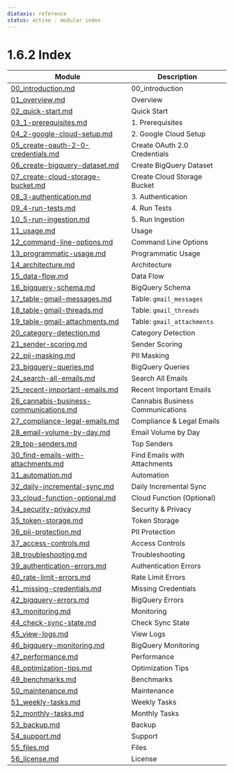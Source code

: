 ```yaml
---
diataxis: reference
status: active - modular index
---
```


# 1.6.2 Index

| Module | Description |
|--------|-------------|
| [00_introduction.md](00_introduction.md) | 00_introduction |
| [01_overview.md](01_overview.md) | Overview |
| [02_quick-start.md](02_quick-start.md) | Quick Start |
| [03_1-prerequisites.md](03_1-prerequisites.md) | 1. Prerequisites |
| [04_2-google-cloud-setup.md](04_2-google-cloud-setup.md) | 2. Google Cloud Setup |
| [05_create-oauth-2-0-credentials.md](05_create-oauth-2-0-credentials.md) | Create OAuth 2.0 Credentials |
| [06_create-bigquery-dataset.md](06_create-bigquery-dataset.md) | Create BigQuery Dataset |
| [07_create-cloud-storage-bucket.md](07_create-cloud-storage-bucket.md) | Create Cloud Storage Bucket |
| [08_3-authentication.md](08_3-authentication.md) | 3. Authentication |
| [09_4-run-tests.md](09_4-run-tests.md) | 4. Run Tests |
| [10_5-run-ingestion.md](10_5-run-ingestion.md) | 5. Run Ingestion |
| [11_usage.md](11_usage.md) | Usage |
| [12_command-line-options.md](12_command-line-options.md) | Command Line Options |
| [13_programmatic-usage.md](13_programmatic-usage.md) | Programmatic Usage |
| [14_architecture.md](14_architecture.md) | Architecture |
| [15_data-flow.md](15_data-flow.md) | Data Flow |
| [16_bigquery-schema.md](16_bigquery-schema.md) | BigQuery Schema |
| [17_table-gmail-messages.md](17_table-gmail-messages.md) | Table: `gmail_messages` |
| [18_table-gmail-threads.md](18_table-gmail-threads.md) | Table: `gmail_threads` |
| [19_table-gmail-attachments.md](19_table-gmail-attachments.md) | Table: `gmail_attachments` |
| [20_category-detection.md](20_category-detection.md) | Category Detection |
| [21_sender-scoring.md](21_sender-scoring.md) | Sender Scoring |
| [22_pii-masking.md](22_pii-masking.md) | PII Masking |
| [23_bigquery-queries.md](23_bigquery-queries.md) | BigQuery Queries |
| [24_search-all-emails.md](24_search-all-emails.md) | Search All Emails |
| [25_recent-important-emails.md](25_recent-important-emails.md) | Recent Important Emails |
| [26_cannabis-business-communications.md](26_cannabis-business-communications.md) | Cannabis Business Communications |
| [27_compliance-legal-emails.md](27_compliance-legal-emails.md) | Compliance & Legal Emails |
| [28_email-volume-by-day.md](28_email-volume-by-day.md) | Email Volume by Day |
| [29_top-senders.md](29_top-senders.md) | Top Senders |
| [30_find-emails-with-attachments.md](30_find-emails-with-attachments.md) | Find Emails with Attachments |
| [31_automation.md](31_automation.md) | Automation |
| [32_daily-incremental-sync.md](32_daily-incremental-sync.md) | Daily Incremental Sync |
| [33_cloud-function-optional.md](33_cloud-function-optional.md) | Cloud Function (Optional) |
| [34_security-privacy.md](34_security-privacy.md) | Security & Privacy |
| [35_token-storage.md](35_token-storage.md) | Token Storage |
| [36_pii-protection.md](36_pii-protection.md) | PII Protection |
| [37_access-controls.md](37_access-controls.md) | Access Controls |
| [38_troubleshooting.md](38_troubleshooting.md) | Troubleshooting |
| [39_authentication-errors.md](39_authentication-errors.md) | Authentication Errors |
| [40_rate-limit-errors.md](40_rate-limit-errors.md) | Rate Limit Errors |
| [41_missing-credentials.md](41_missing-credentials.md) | Missing Credentials |
| [42_bigquery-errors.md](42_bigquery-errors.md) | BigQuery Errors |
| [43_monitoring.md](43_monitoring.md) | Monitoring |
| [44_check-sync-state.md](44_check-sync-state.md) | Check Sync State |
| [45_view-logs.md](45_view-logs.md) | View Logs |
| [46_bigquery-monitoring.md](46_bigquery-monitoring.md) | BigQuery Monitoring |
| [47_performance.md](47_performance.md) | Performance |
| [48_optimization-tips.md](48_optimization-tips.md) | Optimization Tips |
| [49_benchmarks.md](49_benchmarks.md) | Benchmarks |
| [50_maintenance.md](50_maintenance.md) | Maintenance |
| [51_weekly-tasks.md](51_weekly-tasks.md) | Weekly Tasks |
| [52_monthly-tasks.md](52_monthly-tasks.md) | Monthly Tasks |
| [53_backup.md](53_backup.md) | Backup |
| [54_support.md](54_support.md) | Support |
| [55_files.md](55_files.md) | Files |
| [56_license.md](56_license.md) | License |
